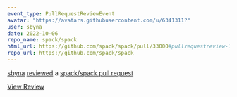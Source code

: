 ```yaml
---
event_type: PullRequestReviewEvent
avatar: "https://avatars.githubusercontent.com/u/6341311?"
user: sbyna
date: 2022-10-06
repo_name: spack/spack
html_url: https://github.com/spack/spack/pull/33000#pullrequestreview-1132209938
repo_url: https://github.com/spack/spack
---
```


<a href='https://github.com/sbyna' target='_blank'>sbyna</a> <a href='https://github.com/spack/spack/pull/33000#pullrequestreview-1132209938' target='_blank'>reviewed</a> a <a href='https://github.com/spack/spack/pull/33000' target='_blank'>spack/spack pull request</a>

<small></small>

<a href='https://github.com/spack/spack/pull/33000#pullrequestreview-1132209938' target='_blank'>View Review</a>